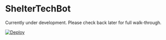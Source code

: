 # ShelterTechBot

Currently under development. Please check back later for full walk-through.


[![Deploy](https://www.herokucdn.com/deploy/button.png)](https://heroku.com/deploy)
